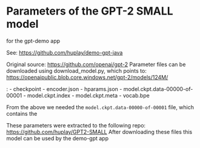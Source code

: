 # Parameters of the GPT-2 SMALL model
for the gpt-demo app

See: https://github.com/huplay/demo-gpt-java

Original source: https://github.com/openai/gpt-2
Parameter files can be downloaded using download_model.py,
which points to: https://openaipublic.blob.core.windows.net/gpt-2/models/124M/<fileName>

<fileName>:
    - checkpoint
    - encoder.json
    - hparams.json
    - model.ckpt.data-00000-of-00001
    - model.ckpt.index
    - model.ckpt.meta
    - vocab.bpe

From the above we needed the `model.ckpt.data-00000-of-00001` file, which contains the 

These parameters were extracted to the following repo: https://github.com/huplay/GPT2-SMALL
After downloading these files this model can be used by the demo-gpt app
